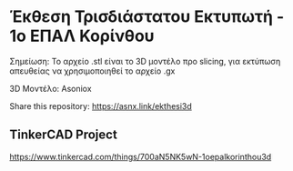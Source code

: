 # Έκθεση Τρισδιάστατου Εκτυπωτή - 1ο ΕΠΑΛ Κορίνθου
Σημείωση: Το αρχείο .stl είναι το 3D μοντέλο προ slicing, για εκτύπωση απευθείας να χρησιμοποιηθεί το αρχείο .gx

3D Μοντέλο: Asoniox

Share this repository: https://asnx.link/ekthesi3d

## TinkerCAD Project
https://www.tinkercad.com/things/700aN5NK5wN-1oepalkorinthou3d

